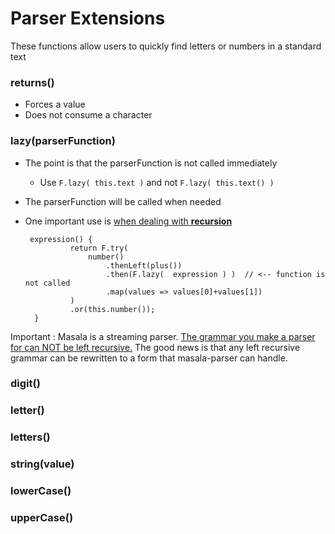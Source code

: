 Parser Extensions
=====


These functions allow users to quickly find letters or numbers in 
a standard text


### returns()

* Forces a value 
* Does not consume a character


### lazy(parserFunction)

* The point is that the parserFunction is not called immediately
    - Use `F.lazy( this.text )` and not `F.lazy( this.text() )`
* The parserFunction will be called when needed
* One important use is [when dealing with **recursion**](./recursion.html)


       expression() {
                return F.try(
                    number()
                        .thenLeft(plus())
                        .then(F.lazy(  expression ) )  // <-- function is not called
                        .map(values => values[0]+values[1])
                )
                .or(this.number());
        }

Important : Masala is a streaming parser.
 [The grammar you make a parser for can NOT be left recursive.](https://github.com/d-plaindoux/masala-parser/issues/13) The good news is that any left recursive grammar can be rewritten to a form that masala-parser can handle.
   



### digit()


### letter()

### letters()


### string(value)

### lowerCase()

### upperCase()
